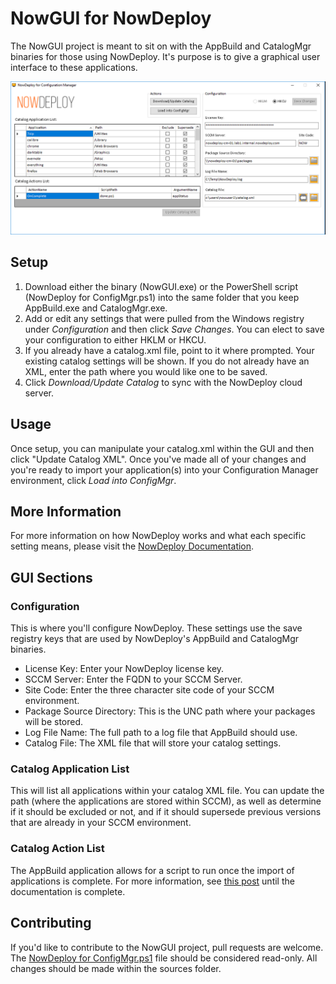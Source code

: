 
# NowGUI for NowDeploy

The NowGUI project is meant to sit on with the AppBuild and CatalogMgr binaries for those using NowDeploy.  It's purpose is to give a graphical user interface to these applications.

![NowGUI Screen Shot](nowdeploy.png)

## Setup

1) Download either the binary (NowGUI.exe) or the PowerShell script (NowDeploy for ConfigMgr.ps1) into the same folder that you keep AppBuild.exe and CatalogMgr.exe.
1) Add or edit any settings that were pulled from the Windows registry under *Configuration* and then click *Save Changes*.  You can elect to save your configuration to either HKLM or HKCU.
1) If you already have a catalog.xml file, point to it where prompted.  Your existing catalog settings will be shown.  If you do not already have an XML, enter the path where you would like one to be saved.
1) Click *Download/Update Catalog* to sync with the NowDeploy cloud server.

## Usage

Once setup, you can manipulate your catalog.xml within the GUI and then click "Update Catalog XML".  Once you've made all of your changes and you're ready to import your application(s) into your Configuration Manager environment, click *Load into ConfigMgr*.

## More Information
For more information on how NowDeploy works and what each specific setting means, please visit the [NowDeploy Documentation](https://docs.nowdeploy.com).

## GUI Sections

### Configuration
This is where you'll configure NowDeploy.  These settings use the save registry keys that are used by NowDeploy's AppBuild and CatalogMgr binaries.

* License Key: Enter your NowDeploy license key.
* SCCM Server: Enter the FQDN to your SCCM Server.
* Site Code: Enter the three character site code of your SCCM environment.
* Package Source Directory: This is the UNC path where your packages will be stored.
* Log File Name: The full path to a log file that AppBuild should use.
* Catalog File: The XML file that will store your catalog settings.

### Catalog Application List

This will list all applications within your catalog XML file.  You can update the path (where the applications are stored within SCCM), as well as determine if it should be excluded or not, and if it should supersede previous versions that are already in your SCCM environment.

### Catalog Action List

The AppBuild application allows for a script to run once the import of applications is complete.  For more information, see [this post](https://support.nowdeploy.com/threads/release-notes-for-beta-builds.14/) until the documentation is complete.

## Contributing
If you'd like to contribute to the NowGUI project, pull requests are welcome.  The [NowDeploy for ConfigMgr.ps1](https://github.com/NowDeploy/NowGUI/blob/master/NowDeploy%20for%20ConfigMgr.ps1 "NowDeploy for ConfigMgr.ps1") file should be considered read-only.  All changes should be made within the sources folder.
